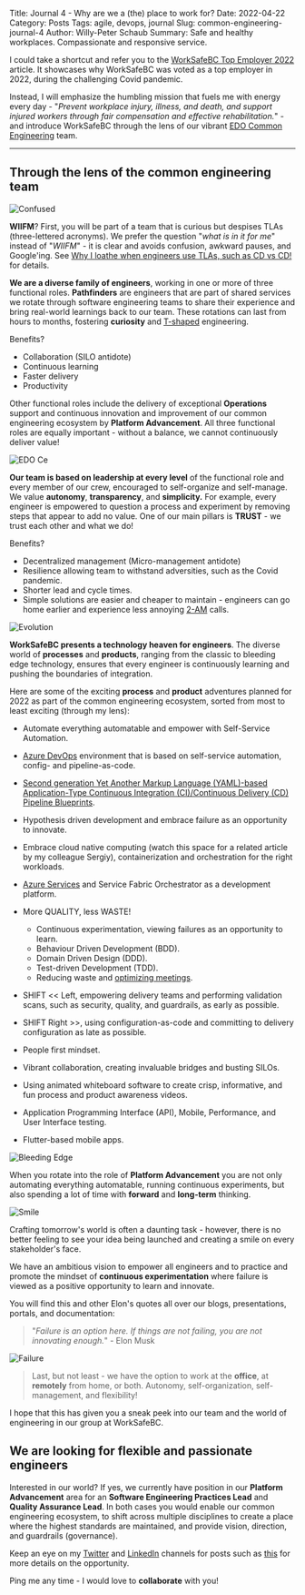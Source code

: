 Title: Journal 4 - Why are we a (the) place to work for? 
Date: 2022-04-22
Category: Posts
Tags: agile, devops, journal
Slug: common-engineering-journal-4
Author: Willy-Peter Schaub
Summary: Safe and healthy workplaces. Compassionate and responsive service.

I could take a shortcut and refer you to the [WorkSafeBC Top Employer 2022](https://reviews.canadastop100.com/top-employer-worksafebc) article. It showcases why WorkSafeBC was voted as a top employer in 2022, during the challenging Covid pandemic.

Instead, I will emphasize the humbling mission that fuels me with energy every day - "_Prevent workplace injury, illness, and death, and support injured workers through fair compensation and effective rehabilitation._" - and introduce WorkSafeBC through the lens of our vibrant [EDO Common Engineering](/common-engineering-journal-2.html) team.

---

## Through the lens of the common engineering team

![Confused](../images/common-engineering-journal-4-3.png)

**WIIFM**? First, you will be part of a team that is curious but despises TLAs (three-lettered acronyms). We prefer the question "_what is in it for me_" instead of "_WIIFM_" - it is clear and avoids confusion, awkward pauses, and Google'ing. See [Why I loathe when engineers use TLAs, such as CD vs CD!](/why-i-hate-tlas.html) for details.

**We are a diverse family of engineers**, working in one or more of three functional roles. **Pathfinders** are engineers that are part of shared services we rotate through software engineering teams to share their experience and bring real-world learnings back to our team. These rotations can last from hours to months, fostering **curiosity** and [T-shaped](https://medium.com/making-meetup/t-shaped-engineering-on-meetup-pro-1e0a38df7f5b) engineering. 

Benefits?

- Collaboration (SILO antidote)
- Continuous learning
- Faster delivery
- Productivity

Other functional roles include the delivery of exceptional **Operations** support and continuous innovation and improvement of our common engineering ecosystem by **Platform Advancement**. All three functional roles are equally important - 
without a balance, we cannot continuously deliver value!

![EDO Ce](../images/common-engineering-journal-4-0.png)

**Our team is based on leadership at every level** of the functional role and every member of our crew, encouraged to self-organize and self-manage. We value **autonomy**, **transparency**, and **simplicity.** For example, every engineer is empowered to question a process and experiment by removing steps that appear to add no value. One of our main pillars is **TRUST** - we trust each other and what we do!

Benefits?

- Decentralized management (Micro-management antidote)
- Resilience allowing team to withstand adversities, such as the Covid pandemic.
- Shorter lead and cycle times.
- Simple solutions are easier and cheaper to maintain - engineers can go home earlier and experience less annoying [2-AM](https://opensource.com/article/18/12/blueprint-team-devops-mindset) calls.

![Evolution](../images/common-engineering-journal-4-1.png)

**WorkSafeBC presents a technology heaven for engineers**. The diverse world of **processes** and **products**, ranging from the classic to bleeding edge technology, ensures that every engineer is continuously learning and pushing the boundaries of integration. 

Here are some of the exciting **process** and **product** adventures planned for 2022 as part of the common engineering ecosystem, sorted from most to least exciting (through my lens):

- Automate everything automatable and empower with Self-Service Automation.
- [Azure DevOps](https://azure.microsoft.com/en-ca/services/devops/) environment that is based on self-service automation, config- and pipeline-as-code.
- [Second generation Yet Another Markup Language (YAML)-based Application-Type Continuous Integration (CI)/Continuous Delivery (CD) Pipeline Blueprints](./moving-hundreds-of-pipeline-snowflakes-part10.html).
- Hypothesis driven development and embrace failure as an opportunity to innovate.
- Embrace cloud native computing (watch this space for a related article by my colleague Sergiy), containerization and orchestration for the right workloads.
- [Azure Services](https://azure.microsoft.com/en-ca/) and Service Fabric Orchestrator as a development platform.
- More QUALITY, less WASTE!
  - Continuous experimentation, viewing failures as an opportunity to learn.
  - Behaviour Driven Development (BDD).
  - Domain Driven Design (DDD).
  - Test-driven Development (TDD).
  - Reducing waste and [optimizing meetings](/stop-the-meeting-hell.html).
- SHIFT << Left, empowering delivery teams and performing validation scans, such as security, quality, and guardrails, as early as possible.
- SHIFT Right >>, using configuration-as-code and committing to delivery configuration as late as possible.
- People first mindset.
- Vibrant collaboration, creating invaluable bridges and busting SILOs.
- Using animated whiteboard software to create crisp, informative, and fun process and product awareness videos.
- Application Programming Interface (API), Mobile, Performance, and User Interface testing.

- Flutter-based mobile apps.


![Bleeding Edge](../images/common-engineering-journal-4-2.png)

When you rotate into the role of **Platform Advancement** you are not only automating everything automatable, running continuous experiments, but also spending a lot of time with **forward** and **long-term** thinking. 

![Smile](../images/common-engineering-journal-4-5.png)

Crafting tomorrow's world is often a daunting task - however, there is no better feeling to see your idea being launched and creating a smile on every stakeholder's face. 

We have an ambitious vision to empower all engineers and to practice and promote the mindset of **continuous experimentation** where failure is viewed as a positive opportunity to learn and innovate.

You will find this and other Elon's quotes all over our blogs, presentations, portals, and documentation:

> "_Failure is an option here. If things are not failing, you are not innovating enough._" - Elon Musk

![Failure](../images/common-engineering-journal-3-5.png)

> Last, but not least - we have the option to work at the **office**, at **remotely** from home, or both. Autonomy, self-organization, self-management, and flexibility!

I hope that this has given you a sneak peek into our team and the world of engineering in our group at WorkSafeBC.

## We are looking for flexible and passionate engineers

Interested in our world? If yes, we currently have position in our **Platform Advancement** area for an **Software Engineering Practices Lead** and **Quality Assurance Lead**. In both cases you would enable our common engineering ecosystem, to shift across multiple disciplines to create a place where the highest standards are maintained, and provide vision, direction, and guardrails (governance). 

Keep an eye on my [Twitter](https://twitter.com/wpschaub) and [LinkedIn](https://www.linkedin.com/in/wpschaub) channels for posts such as [this](https://www.linkedin.com/posts/wpschaub_azuredevops-devops-mindset-activity-6889783742718722048-xXaa) for more details on the opportunity. 

Ping me any time - I would love to **collaborate** with you!

